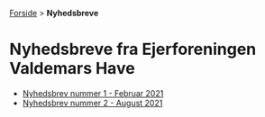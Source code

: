 [Forside](/) > **Nyhedsbreve**

# Nyhedsbreve fra Ejerforeningen Valdemars Have

* [Nyhedsbrev nummer 1 - Februar 2021](/nyhedsbreve/001_nyhedsbrev_valdemars_have)
* [Nyhedsbrev nummer 2 - August 2021](/nyhedsbreve/002_nyhedsbrev_valdemars_have)